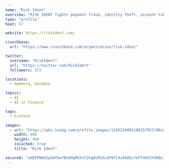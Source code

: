 ```yaml
---
name: "Risk Ident"
overview: "RISK IDENT fights payment fraud, identity theft, account takeovers, and loan application fraud with self-developed anti-fraud solutions."
type: "profile"
heat: 57

website: https://riskident.com/

crunchbase:
  url: "https://www.crunchbase.com/organization/risk-ident"

twitter:
  username: "RiskIdent"
  url: "https://twitter.com/RiskIdent"
  followers: 373

locations:
  - Hamburg, Germany

topics:
  - AI
  - AI in Finance

tags:
  - FinTech

images:
  - url: "https://pbs.twimg.com/profile_images/1245226005180157957/66LO2jtY_400x400.png"
    width: 400
    height: 400
    isCached: true
    title: "Risk Ident"

secured: "uHQfPNkD3pbAYbw7Bn89gMSXxV2kgWiR53L6P9fC4zA60ELYkFTXHCGYdHQx1gPDDt0N+2UlvHzpZACp4sTP6A6orDOfrnZ7XPz/xo0YKiece6E/gFWv50pl+PQRKR13vXqeYHHP4EV8gfeuaVwIvSQZxpPaUSZCWC4UQmO8e4Bq7a/3dklWP1kbUfHnJZxC6gXcyk5rpE+zOVmHyVG41ZyyqO7IKg+Zl43RO8KO9TUjLeuLAmTbs+JrI6wBIlQ2R1AFUGEOQ4YnJwmQVp3qQH6mFn3ycHn/KoFwZXnVeNaxKYplZ25+SFv1NLYRZHHp3EBeNkQtVO45fxobHBkc3gTwZ7Q2iXGAj3DGDIUAtWYvGDhBshr/pWGtaxfn/1MF10yRGGkd/tiG0cLxukrC3w==;5RYqpbi7VRxEGyo7aattPA=="
---
```


